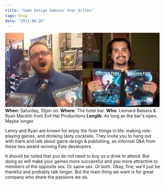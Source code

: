 ```yaml
---
title: "Game Design Seminar Over Drinks"
tags: blog
date: "2011-08-26"
---
```


![Ryan Macklin and Leonard Balsera from Evil Hat](/images/Lenny_Ryan.jpg "Ryan Macklin and Leonard Balsera from Evil Hat")**When:** Saturday, 10pm on. **Where**: The hotel bar. **Who:** Leonard Balsera & Ryan Macklin from Evil Hat Productions **Length:** As long as the bar's open. Maybe longer.

Lenny and Ryan are known for enjoy the finer things in life: making role-playing games, and drinking tasty cocktails. They invite you to hang out with them and talk about game design & publishing, an informal Q&A from these two award-winning Fate developers.

It should be noted that you do not need to buy us a drink to attend. But doing so will make your games more successful and you more attractive to members of the opposite sex. Or same sex. Or both. Okay, fine, we'll just be thankful and probably talk longer. But the main thing we want is for great company who share the passions we do.
